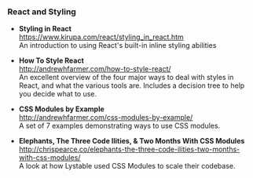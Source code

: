 ### React and Styling

- **Styling in React**  
  https://www.kirupa.com/react/styling_in_react.htm  
  An introduction to using React's built-in inline styling abilities
  
- **How To Style React**  
  http://andrewhfarmer.com/how-to-style-react/  
  An excellent overview of the four major ways to deal with styles in React, and what the various tools are.  Includes a decision tree to help you decide what to use.
  
- **CSS Modules by Example**  
  http://andrewhfarmer.com/css-modules-by-example/  
  A set of 7 examples demonstrating ways to use CSS modules.

- **Elephants, The Three Code Ilities, & Two Months With CSS Modules**  
  http://chrispearce.co/elephants-the-three-code-ilities-two-months-with-css-modules/  
  A look at how Lystable used CSS Modules to scale their codebase.